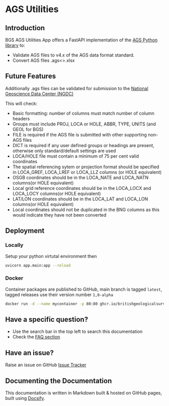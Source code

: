 # AGS Utilities

## Introduction

BGS AGS Utilities App offers a FastAPI implementation of the [AGS Python library](https://gitlab.com/ags-data-format-wg/ags-python-library) to:

- Validate AGS files to v4.x of the AGS data format standard. 
- Convert AGS files .ags<>.xlsx

## Future Features 

Additionally .ags files can be validated for submission to the [National Geoscience Data Center (NGDC)](http://transfer.bgs.ac.uk/ingestion)

This will check: 

- Basic formatting: number of columns must match number of column headers
- Groups must include PROJ, LOCA or HOLE, ABBR, TYPE, UNITS (and GEOL for BGS)
- FILE is required if the AGS file is submitted with other supporting non-AGS files
- DICT is required if any user defined groups or headings are present, otherwise only standard/default settings are used
- LOCA/HOLE file must contain a minimum of 75 per cent valid coordinates
- The spatial referencing sytem or projection format should be specified in LOCA_GREF, LOCA_LREF or LOCA_LLZ columns (or HOLE equivalent)
- OSGB coordinates should be in the LOCA_NATE and LOCA_NATN columns(or HOLE equivalent)
- Local grid reference coordinates should be in the LOCA_LOCX and LOCA_LOCY columns(or HOLE equivalent)
- LAT/LON coordinates should be in the LOCA_LAT and LOCA_LON columns(or HOLE equivalent)
- Local coordinates should not be duplicated in the BNG columns as this would indicate they have not been converted


## Deployment

### Locally

Setup your python virtutal environment then 

```bash
uvicorn app.main:app --reload
```

### Docker 

Container packages are published to GitHub, main branch is tagged `latest`, tagged releases use their version number `1,0-alpha` 


```bash
docker run -d --name mycontainer -p 80:80 ghcr.io/britishgeologicalsurvey/ags_utilities:latest
```

## Have a specific question?

* Use the search bar in the top left to search this documentation
* Check the [FAQ section](other/faq)

## Have an issue?

Raise an issue on GitHub [Issue Tracker](https://github.com/BritishGeologicalSurvey/AGS-Validator/issues) 


## Documenting the Documentation

This documentation is written in Markdown built & hosted on GitHub
pages, built using [Docsify](https://docsify.js.org).



